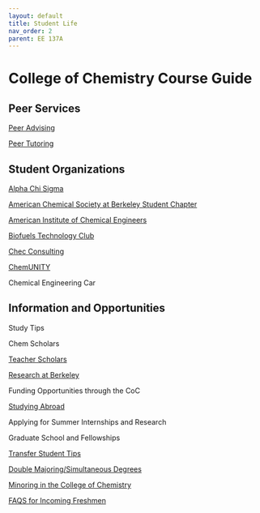 ```yaml
---
layout: default
title: Student Life
nav_order: 2
parent: EE 137A
---
```


# College of Chemistry Course Guide

## Peer Services

[Peer Advising](http://public2.yuantsy.com/Test/EE137A/StudentLife/PeerServices/Peer%20Advising.pdf)

[Peer Tutoring](http://public2.yuantsy.com/Test/EE137A/StudentLife/PeerServices/Peer%20Tutoring.pdf)

## Student Organizations


[Alpha Chi Sigma](http://public2.yuantsy.com/Test/EE137A/StudentLife/StudentOrganizations/Alpha%20Chi%20Sigma%20-%20Sigma%20Chapter.pdf)

[American Chemical Society at Berkeley Student Chapter](http://public2.yuantsy.com/Test/EE137A/StudentLife/StudentOrganizations/American%20Chemical%20Society%20at%20Berkeley.pdf)

[American Institute of Chemical Engineers](http://public2.yuantsy.com/Test/EE137A/StudentLife/StudentOrganizations/American%20Institute%20of%20Chemical%20Engineers%20%28AIChE%29.pdf)

[Biofuels Technology Club](http://public2.yuantsy.com/Test/EE137A/StudentLife/StudentOrganizations/Biofuels%20Technology%20Club.pdf)

[Chec Consulting](http://public2.yuantsy.com/Test/EE137A/StudentLife/StudentOrganizations/Chec%20Consulting.pdf)

[ChemUNITY](http://public2.yuantsy.com/Test/EE137A/StudentLife/StudentOrganizations/ChemUNITY.pdf)

Chemical Engineering Car

## Information and Opportunities

Study Tips

Chem Scholars

[Teacher Scholars](http://public2.yuantsy.com/Test/EE137A/StudentLife/InformationandOpportunities/Teacher-Scholar%20Program.pdf)

[Research at Berkeley](http://public2.yuantsy.com/Test/EE137A/StudentLife/InformationandOpportunities/Research%20at%20Berkeley.pdf)

Funding Opportunities through the CoC

[Studying Abroad](http://public2.yuantsy.com/Test/EE137A/StudentLife/InformationandOpportunities/Studying%20Abroad.pdf)

Applying for Summer Internships and Research

Graduate School and Fellowships

[Transfer Student Tips](http://public2.yuantsy.com/Test/EE137A/StudentLife/InformationandOpportunities/Transfer%20Student%20Tips.pdf)

[Double Majoring/Simultaneous Degrees](http://public2.yuantsy.com/Test/EE137A/StudentLife/InformationandOpportunities/Double%20Major_Simultaneous%20Degree%20Advice.pdf)

[Minoring in the College of Chemistry]()

[FAQS for Incoming Freshmen](http://public2.yuantsy.com/Test/EE137A/StudentLife/InformationandOpportunities/New%20Student%20FAQ.pdf)